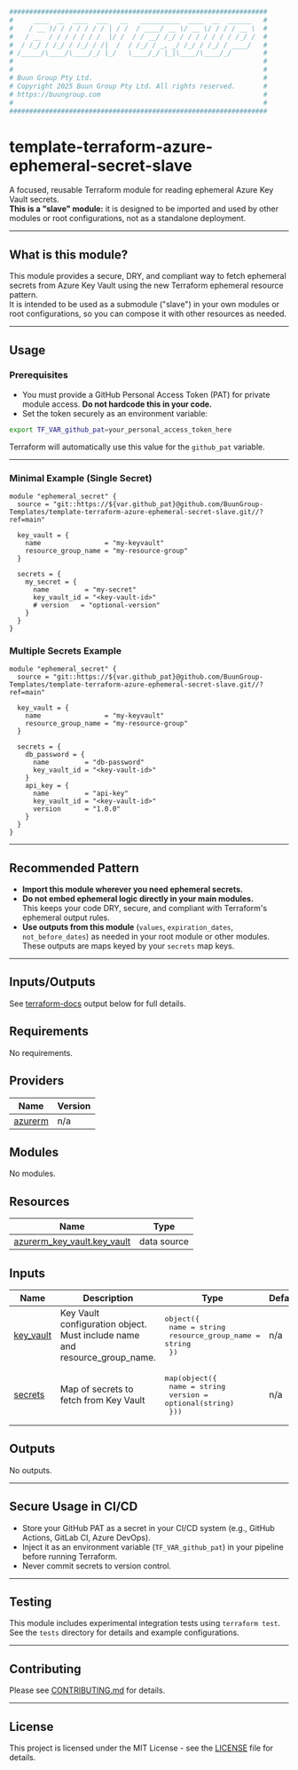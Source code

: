 ```bash
#################################################################
#     ____  __  ____  ___   __   __________  ____  __  ______   #
#    / __ )/ / / / / / / | / /  / ____/ __ \/ __ \/ / / / __ \  #
#   / __  / / / / / / /  |/ /  / / __/ /_/ / / / / / / / /_/ /  #
#  / /_/ / /_/ / /_/ / /|  /  / /_/ / _, _/ /_/ / /_/ / ____/   #
# /_____/\____/\____/_/ |_/   \____/_/ |_|\____/\____/_/        #
#                                                               #
#                                                               #
# Buun Group Pty Ltd.                                           #
# Copyright 2025 Buun Group Pty Ltd. All rights reserved.       #
# https://buungroup.com                                         #
#                                                               #
#################################################################

```

# template-terraform-azure-ephemeral-secret-slave

A focused, reusable Terraform module for reading ephemeral Azure Key Vault secrets.  
**This is a "slave" module:** it is designed to be imported and used by other modules or root configurations, not as a standalone deployment.

---

## What is this module?

This module provides a secure, DRY, and compliant way to fetch ephemeral secrets from Azure Key Vault using the new Terraform ephemeral resource pattern.  
It is intended to be used as a submodule ("slave") in your own modules or root configurations, so you can compose it with other resources as needed.

---

## Usage

### Prerequisites

- You must provide a GitHub Personal Access Token (PAT) for private module access. **Do not hardcode this in your code.**
- Set the token securely as an environment variable:

```sh
export TF_VAR_github_pat=your_personal_access_token_here
```

Terraform will automatically use this value for the `github_pat` variable.

---

### Minimal Example (Single Secret)

```hcl
module "ephemeral_secret" {
  source = "git::https://${var.github_pat}@github.com/BuunGroup-Templates/template-terraform-azure-ephemeral-secret-slave.git//?ref=main"

  key_vault = {
    name                = "my-keyvault"
    resource_group_name = "my-resource-group"
  }

  secrets = {
    my_secret = {
      name         = "my-secret"
      key_vault_id = "<key-vault-id>"
      # version   = "optional-version"
    }
  }
}
```

### Multiple Secrets Example

```hcl
module "ephemeral_secret" {
  source = "git::https://${var.github_pat}@github.com/BuunGroup-Templates/template-terraform-azure-ephemeral-secret-slave.git//?ref=main"

  key_vault = {
    name                = "my-keyvault"
    resource_group_name = "my-resource-group"
  }

  secrets = {
    db_password = {
      name         = "db-password"
      key_vault_id = "<key-vault-id>"
    }
    api_key = {
      name         = "api-key"
      key_vault_id = "<key-vault-id>"
      version      = "1.0.0"
    }
  }
}
```

---

## Recommended Pattern

- **Import this module wherever you need ephemeral secrets.**
- **Do not embed ephemeral logic directly in your main modules.**  
  This keeps your code DRY, secure, and compliant with Terraform's ephemeral output rules.
- **Use outputs from this module** (`values`, `expiration_dates`, `not_before_dates`) as needed in your root module or other modules. These outputs are maps keyed by your `secrets` map keys.

---

## Inputs/Outputs

See [terraform-docs](https://github.com/terraform-docs/terraform-docs) output below for full details.

<!-- BEGIN_TF_DOCS -->
## Requirements

No requirements.

## Providers

| Name | Version |
|------|---------|
| <a name="provider_azurerm"></a> [azurerm](#provider\_azurerm) | n/a |

## Modules

No modules.

## Resources

| Name | Type |
|------|------|
| [azurerm_key_vault.key_vault](https://registry.terraform.io/providers/hashicorp/azurerm/latest/docs/data-sources/key_vault) | data source |

## Inputs

| Name | Description | Type | Default | Required |
|------|-------------|------|---------|:--------:|
| <a name="input_key_vault"></a> [key\_vault](#input\_key\_vault) | Key Vault configuration object. Must include name and resource\_group\_name. | <pre>object({<br/>    name                = string<br/>    resource_group_name = string<br/>  })</pre> | n/a | yes |
| <a name="input_secrets"></a> [secrets](#input\_secrets) | Map of secrets to fetch from Key Vault | <pre>map(object({<br/>    name    = string<br/>    version = optional(string)<br/>  }))</pre> | n/a | yes |

## Outputs

No outputs.
<!-- END_TF_DOCS -->

---

## Secure Usage in CI/CD

- Store your GitHub PAT as a secret in your CI/CD system (e.g., GitHub Actions, GitLab CI, Azure DevOps).
- Inject it as an environment variable (`TF_VAR_github_pat`) in your pipeline before running Terraform.
- Never commit secrets to version control.

---

## Testing

This module includes experimental integration tests using `terraform test`.  
See the `tests` directory for details and example configurations.

---

## Contributing

Please see [CONTRIBUTING.md](CONTRIBUTING.md) for details.

---

## License

This project is licensed under the MIT License - see the [LICENSE](LICENSE) file for details. 